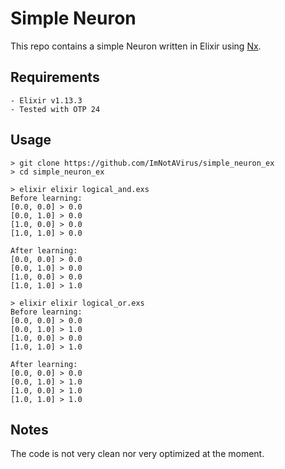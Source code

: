 # Simple Neuron

This repo contains a simple Neuron written in Elixir using [Nx](https://github.com/elixir-nx/nx).

## Requirements

    - Elixir v1.13.3
    - Tested with OTP 24

## Usage

    > git clone https://github.com/ImNotAVirus/simple_neuron_ex
    > cd simple_neuron_ex

    > elixir elixir logical_and.exs
    Before learning:
    [0.0, 0.0] > 0.0
    [0.0, 1.0] > 0.0
    [1.0, 0.0] > 0.0
    [1.0, 1.0] > 0.0

    After learning:
    [0.0, 0.0] > 0.0
    [0.0, 1.0] > 0.0
    [1.0, 0.0] > 0.0
    [1.0, 1.0] > 1.0

    > elixir elixir logical_or.exs
    Before learning:
    [0.0, 0.0] > 0.0
    [0.0, 1.0] > 1.0
    [1.0, 0.0] > 0.0
    [1.0, 1.0] > 1.0

    After learning:
    [0.0, 0.0] > 0.0
    [0.0, 1.0] > 1.0
    [1.0, 0.0] > 1.0
    [1.0, 1.0] > 1.0

## Notes

The code is not very clean nor very optimized at the moment.
